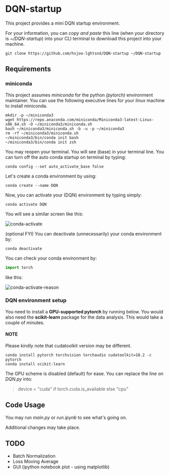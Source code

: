# DQN-startup
This project provides a mini DQN startup environment.

For your information, you can <i>copy and paste</i> this line (when your directory is <i>~/DQN-startup</i>) into your CLI terminal to download this project into your machine.

```shell
git clone https://github.com/hsjoo-lghtsnd/DQN-startup ~/DQN-startup
```

## Requirements
### miniconda
This project assumes <i>miniconda</i> for the python <i>(pytorch)</i> environment maintainer. You can use the following executive lines for your <i>linux</i> machine to install miniconda.

```shell
mkdir -p ~/miniconda3
wget https://repo.anaconda.com/miniconda/Miniconda3-latest-Linux-x86_64.sh -O ~/miniconda3/miniconda.sh
bash ~/miniconda3/miniconda.sh -b -u -p ~/miniconda3
rm -rf ~/miniconda3/miniconda.sh
~/miniconda3/bin/conda init bash
~/miniconda3/bin/conda init zsh
```

You may reopen your terminal. You will see (base) in your terminal line. You can turn off the auto conda startup on terminal by typing:

```shell
conda config --set auto_activate_base false
```

Let's create a conda environment by using:
```shell
conda create --name DQN
```

Now, you can activate your (DQN) environment by typing simply:
```shell
conda activate DQN
```
You will see a similar screen like this:

![conda-activate](https://user-images.githubusercontent.com/46191084/178430890-7f6caeba-50be-40a7-9bd3-557cdb089ae8.png)

(optional FYI) You can deactivate (unnecessarily) your conda environment by:

```shell
conda deactivate
```

You can check your conda environment by:
```python
import torch
```
like this:

![conda-activate-reason](https://user-images.githubusercontent.com/46191084/178488583-8b5569cf-2f8f-470f-b7c2-d582b96cf4ef.png)


### DQN environment setup
You need to install a <b>GPU-supported pytorch</b> by running below. You would also need the <b>scikit-learn</b> package for the data analysis. This would take a couple of minutes.
#### NOTE
Please kindly note that cudatoolkit version may be different.

```shell
conda install pytorch torchvision torchaudio cudatoolkit=10.2 -c pytorch
conda install scikit-learn
```

The GPU scheme is disabled (default) for ease. You can replace the line on <i>DQN.py</i> into:
> device = "cuda" if torch.cuda.is_available else "cpu"


## Code Usage
You may run <i>main.py</i> or <i>run.ipynb</i> to see what's going on.

Additional changes may take place.

## TODO
- Batch Normalization
- Loss Moving Average
- GUI (ipython notebook plot - using matplotlib)
